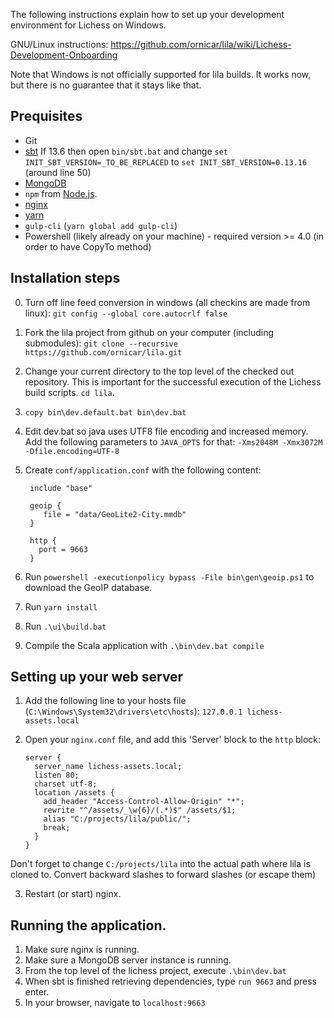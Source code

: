 The following instructions explain how to set up your development environment for Lichess on Windows.

GNU/Linux instructions: https://github.com/ornicar/lila/wiki/Lichess-Development-Onboarding

Note that Windows is not officially supported for lila builds. It works now, but there is no guarantee that it stays like that.

## Prequisites
 - Git
 - [sbt](http://www.scala-sbt.org/0.13/docs/Installing-sbt-on-Windows.html) If 13.6 then open `bin/sbt.bat` and change `set INIT_SBT_VERSION=_TO_BE_REPLACED` to `set INIT_SBT_VERSION=0.13.16` (around line 50)
 - [MongoDB](https://docs.mongodb.com/manual/tutorial/install-mongodb-on-windows/)
 - `npm` from [Node.js](https://nodejs.org/en/).
 - [nginx](http://nginx.org/en/docs/windows.html)
 - [yarn](https://yarnpkg.com/lang/en/docs/install/)
 - `gulp-cli` (`yarn global add gulp-cli`)
 - Powershell (likely already on your machine) - required version >= 4.0 (in order to have CopyTo method)

## Installation steps
0. Turn off line feed conversion in windows (all checkins are made from linux): `git config --global core.autocrlf false`
1. Fork the lila project from github on your computer (including submodules): `git clone --recursive https://github.com/ornicar/lila.git`
1. Change your current directory to the top level of the checked out repository. This is important for the successful execution of the Lichess build scripts. `cd lila`.
1. `copy bin\dev.default.bat bin\dev.bat`
1. Edit dev.bat so java uses UTF8 file encoding and increased memory. Add the following parameters to `JAVA_OPTS` for that: `-Xms2048M -Xmx3072M  -Dfile.encoding=UTF-8`
1. Create `conf/application.conf` with the following content:

        include "base"

        geoip {
           file = "data/GeoLite2-City.mmdb"
        }

        http {
          port = 9663
        }

1. Run `powershell -executionpolicy bypass -File bin\gen\geoip.ps1` to download the GeoIP database.
1. Run `yarn install`
1. Run `.\ui\build.bat`
1. Compile the Scala application with `.\bin\dev.bat compile`


## Setting up your web server

1. Add the following line to your hosts file (`C:\Windows\System32\drivers\etc\hosts`): `127.0.0.1 lichess-assets.local`
2. Open your `nginx.conf` file, and add this 'Server' block to the `http` block:

       server {
         server_name lichess-assets.local;
         listen 80;
         charset utf-8;
         location /assets {
           add_header "Access-Control-Allow-Origin" "*";
           rewrite "^/assets/_\w{6}/(.*)$" /assets/$1;
           alias "C:/projects/lila/public/";
           break;
         }
       }
Don't forget to change `C:/projects/lila` into the actual path where lila is cloned to. Convert backward slashes to forward slashes (or escape them)

3. Restart (or start) nginx.

## Running the application.

1. Make sure nginx is running.
3. Make sure a MongoDB server instance is running.
4. From the top level of the lichess project, execute `.\bin\dev.bat`
5. When sbt is finished retrieving dependencies, type `run 9663` and press enter.
6. In your browser, navigate to `localhost:9663`
